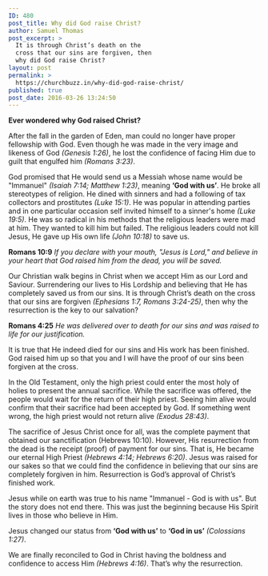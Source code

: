 ```yaml
---
ID: 480
post_title: Why did God raise Christ?
author: Samuel Thomas
post_excerpt: >
  It is through Christ’s death on the
  cross that our sins are forgiven, then
  why did God raise Christ?
layout: post
permalink: >
  https://churchbuzz.in/why-did-god-raise-christ/
published: true
post_date: 2016-03-26 13:24:50
---
```

<strong>Ever wondered why God raised Christ? </strong>

After the fall in the garden of Eden, man could no longer have proper fellowship with God. Even though he was made in the very image and likeness of God <em>(Genesis 1:26)</em>, he lost the confidence of facing Him due to guilt that engulfed him <em>(Romans 3:23)</em>.

God promised that He would send us a Messiah whose name would be "Immanuel" <em>(Isaiah 7:14; Matthew 1:23)</em>, meaning <strong>‘God with us’</strong>. He broke all stereotypes of religion. He dined with sinners and had a following of tax collectors and prostitutes <em>(Luke 15:1)</em>. He was popular in attending parties and in one particular occasion self invited himself to a sinner's home <em>(Luke 19:5)</em>. He was so radical in his methods that the religious leaders were mad at him. They wanted to kill him but failed. The religious leaders could not kill Jesus, He gave up His own life <em>(John 10:18)</em> to save us.

<strong>Romans 10:9</strong>
<em>If you declare with your mouth, "Jesus is Lord," and believe in your heart that God raised him from the dead, you will be saved.</em>

Our Christian walk begins in Christ when we accept Him as our Lord and Saviour. Surrendering our lives to His Lordship and believing that He has completely saved us from our sins. It is through Christ’s death on the cross that our sins are forgiven <em>(Ephesians 1:7, Romans 3:24-25)</em>, then why the resurrection is the key to our salvation?

<strong>Romans 4:25</strong>
<em>He was delivered over to death for our sins and was raised to life for our justification.</em>

It is true that He indeed died for our sins and His work has been finished. God raised him up so that you and I will have the proof of our sins been forgiven at the cross.

In the Old Testament, only the high priest could enter the most holy of holies to present the annual sacrifice. While the sacrifice was offered, the people would wait for the return of their high priest. Seeing him alive would confirm that their sacrifice had been accepted by God. If something went wrong, the high priest would not return alive <em>(Exodus 28:43)</em>.

The sacrifice of Jesus Christ once for all, was the complete payment that obtained our sanctification (Hebrews 10:10). However, His resurrection from the dead is the receipt (proof) of payment for our sins. That is, He became our eternal High Priest <em>(Hebrews 4:14; Hebrews 6:20)</em>. Jesus was raised for our sakes so that we could find the confidence in believing that our sins are completely forgiven in him. Resurrection is God’s approval of Christ’s finished work.

Jesus while on earth was true to his name "Immanuel - God is with us". But the story does not end there. This was just the beginning because His Spirit lives in those who believe in Him.

Jesus changed our status from <strong>‘God with us’</strong> to <strong>‘God in us’</strong> <em>(Colossians 1:27)</em>.

We are finally reconciled to God in Christ having the boldness and confidence to access Him <em>(Hebrews 4:16)</em>. That’s why the resurrection.